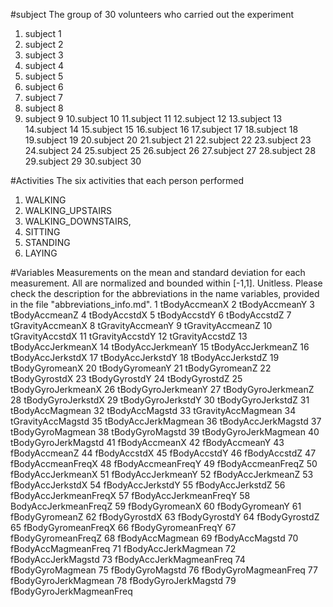 #subject 
The group of 30 volunteers who carried out the experiment
1. subject 1
2. subject 2
3. subject 3
4. subject 4
5. subject 5
6. subject 6
7. subject 7
8. subject 8
9. subject 9
10.subject 10
11.subject 11
12.subject 12
13.subject 13
14.subject 14
15.subject 15
16.subject 16
17.subject 17
18.subject 18
19.subject 19
20.subject 20
21.subject 21
22.subject 22
23.subject 23
24.subject 24
25.subject 25
26.subject 26
27.subject 27
28.subject 28
29.subject 29
30.subject 30

#Activities 
The six activities that each person performed
1. WALKING
2. WALKING_UPSTAIRS
3. WALKING_DOWNSTAIRS,
4. SITTING
5. STANDING
6. LAYING

#Variables 
Measurements on the mean and standard deviation for each measurement. 
All are normalized and bounded within [-1,1]. Unitless. 
Please check the description for the abbreviations in the name variables, 
provided in the file "abbreviations_info.md". 
1  tBodyAccmeanX
2  tBodyAccmeanY
3  tBodyAccmeanZ
4  tBodyAccstdX
5  tBodyAccstdY
6  tBodyAccstdZ
7  tGravityAccmeanX
8  tGravityAccmeanY
9  tGravityAccmeanZ
10 tGravityAccstdX
11 tGravityAccstdY
12 tGravityAccstdZ
13 tBodyAccJerkmeanX
14 tBodyAccJerkmeanY
15 tBodyAccJerkmeanZ
16 tBodyAccJerkstdX
17 tBodyAccJerkstdY
18 tBodyAccJerkstdZ
19 tBodyGyromeanX
20 tBodyGyromeanY
21 tBodyGyromeanZ
22 tBodyGyrostdX
23 tBodyGyrostdY
24 tBodyGyrostdZ
25 tBodyGyroJerkmeanX
26 tBodyGyroJerkmeanY
27 tBodyGyroJerkmeanZ
28 tBodyGyroJerkstdX
29 tBodyGyroJerkstdY
30 tBodyGyroJerkstdZ
31 tBodyAccMagmean
32 tBodyAccMagstd
33 tGravityAccMagmean
34 tGravityAccMagstd
35 tBodyAccJerkMagmean
36 tBodyAccJerkMagstd
37 tBodyGyroMagmean
38 tBodyGyroMagstd
39 tBodyGyroJerkMagmean
40 tBodyGyroJerkMagstd
41 fBodyAccmeanX
42 fBodyAccmeanY
43 fBodyAccmeanZ
44 fBodyAccstdX
45 fBodyAccstdY
46 fBodyAccstdZ
47 fBodyAccmeanFreqX
48 fBodyAccmeanFreqY
49 fBodyAccmeanFreqZ
50 fBodyAccJerkmeanX
51 fBodyAccJerkmeanY
52 fBodyAccJerkmeanZ
53 fBodyAccJerkstdX
54 fBodyAccJerkstdY
55 fBodyAccJerkstdZ
56 fBodyAccJerkmeanFreqX
57 fBodyAccJerkmeanFreqY
58 BodyAccJerkmeanFreqZ
59 fBodyGyromeanX
60 fBodyGyromeanY
61 fBodyGyromeanZ
62 fBodyGyrostdX
63 fBodyGyrostdY
64 fBodyGyrostdZ
65 fBodyGyromeanFreqX
66 fBodyGyromeanFreqY
67 fBodyGyromeanFreqZ
68 fBodyAccMagmean
69 fBodyAccMagstd
70 fBodyAccMagmeanFreq
71 fBodyAccJerkMagmean
72 fBodyAccJerkMagstd
73 fBodyAccJerkMagmeanFreq
74 fBodyGyroMagmean
75 fBodyGyroMagstd
76 fBodyGyroMagmeanFreq
77 fBodyGyroJerkMagmean
78 fBodyGyroJerkMagstd
79 fBodyGyroJerkMagmeanFreq

